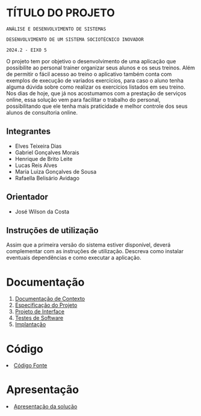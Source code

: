 # TÍTULO DO PROJETO

`ANÁLISE E DESENVOLVIMENTO DE SISTEMAS`

`DESENVOLVIMENTO DE UM SISTEMA SOCIOTÉCNICO INOVADOR`

`2024.2 - EIXO 5`

O projeto tem por objetivo o desenvolvimento de uma aplicação que possibilite ao personal trainer organizar seus alunos e os seus treinos. Além de permitir o fácil acesso ao treino o aplicativo também conta com exemplos de execução de variados exercícios, para caso o aluno tenha alguma dúvida sobre como realizar os exercícios listados em seu treino. Nos dias de hoje, que já nos acostumamos com a prestação de serviços online, essa solução vem para facilitar o trabalho do personal, possibilitando que ele tenha mais praticidade e melhor controle dos seus alunos de consultoria online. 

## Integrantes

* Elves Teixeira Dias
* Gabriel Gonçalves Morais
* Henrique de Brito Leite
* Lucas Reis Alves
* Maria Luiza Gonçalves de Sousa
* Rafaella Belisário Avidago

## Orientador

* José Wilson da Costa

## Instruções de utilização

Assim que a primeira versão do sistema estiver disponível, deverá complementar com as instruções de utilização. Descreva como instalar eventuais dependências e como executar a aplicação.

# Documentação

<ol>
<li><a href="documentos/01-Documentação de Contexto.md"> Documentação de Contexto</a></li>
<li><a href="documentos/02-Especificação do Projeto.md"> Especificação do Projeto</a></li>
<li><a href="documentos/03-Projeto de Interface.md"> Projeto de Interface</a></li>
<li><a href="documentos/04-Testes de Software.md"> Testes de Software</a></li>
<li><a href="documentos/05-Implantação.md"> Implantação</a></li>
</ol>

# Código

<li><a href="src/README.md"> Código Fonte</a></li>

# Apresentação

<li><a href="presentation/README.md"> Apresentação da solução</a></li>
